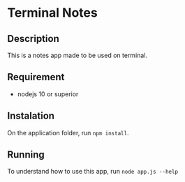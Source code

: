 # Terminal Notes
## Description
This is a notes app made to be used on terminal.

## Requirement
- nodejs 10 or superior

## Instalation
On the application folder, run `npm install`.

## Running
To understand how to use this app, run `node app.js --help`